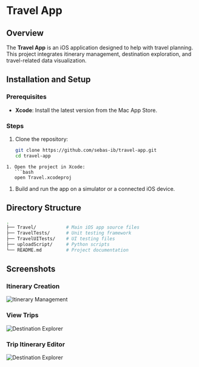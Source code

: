 
# Travel App
## Overview

The **Travel App** is an iOS application designed to help with travel planning.
This project integrates itinerary management, destination exploration, and travel-related data visualization. 

## Installation and Setup

### Prerequisites
- **Xcode**: Install the latest version from the Mac App Store.

### Steps
1. Clone the repository:
   ```bash
   git clone https://github.com/sebas-ib/travel-app.git
   cd travel-app
```
1. Open the project in Xcode:
   ```bash
   open Travel.xcodeproj
```

1. Build and run the app on a simulator or a connected iOS device.

## Directory Structure
```bash
.
├── Travel/           # Main iOS app source files
├── TravelTests/      # Unit testing framework
├── TravelUITests/    # UI testing files
├── uploadScript/     # Python scripts
└── README.md         # Project documentation
```


## Screenshots
### Itinerary Creation
![Itinerary Management](Images/IMG_1800.png)

### View Trips
![Destination Explorer](Images/IMG_1801.png)

### Trip Itinerary Editor
![Destination Explorer](Images/IMG_1803.png)
